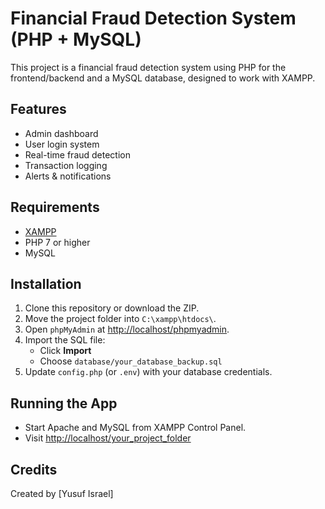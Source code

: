 # Financial Fraud Detection System (PHP + MySQL)

This project is a financial fraud detection system using PHP for the frontend/backend and a MySQL database, designed to work with XAMPP.

## Features

- Admin dashboard
- User login system
- Real-time fraud detection
- Transaction logging
- Alerts & notifications

## Requirements

- [XAMPP](https://www.apachefriends.org/index.html)
- PHP 7 or higher
- MySQL

## Installation

1. Clone this repository or download the ZIP.
2. Move the project folder into `C:\xampp\htdocs\`.
3. Open `phpMyAdmin` at [http://localhost/phpmyadmin](http://localhost/phpmyadmin).
4. Import the SQL file:
    - Click **Import**
    - Choose `database/your_database_backup.sql`
5. Update `config.php` (or `.env`) with your database credentials.

## Running the App

- Start Apache and MySQL from XAMPP Control Panel.
- Visit [http://localhost/your_project_folder](http://localhost/your_project_folder)

## Credits

Created by [Yusuf Israel]
